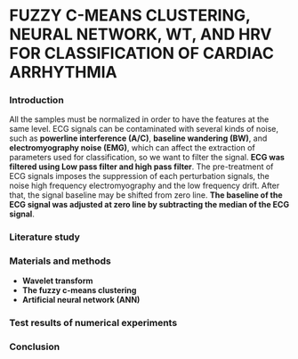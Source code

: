 # FUZZY C-MEANS CLUSTERING, NEURAL NETWORK, WT, AND HRV FOR CLASSIFICATION OF CARDIAC ARRHYTHMIA

### Introduction
All the samples must be normalized in order to have the features at the same level. ECG signals can be
contaminated with several kinds of noise, such as **powerline interference (A/C)**, **baseline wandering (BW)**, and
**electromyography noise (EMG)**, which can affect the extraction of parameters used for classification, so we
want to filter the signal. **ECG was filtered using Low pass filter and high pass filter**. The pre-treatment of ECG signals
imposes the suppression of each perturbation signals, the noise high frequency electromyography and the low
frequency drift. After that, the signal baseline may be shifted from zero line. **The baseline of the ECG signal was
adjusted at zero line by subtracting the median of the ECG signal**.
### Literature study
### Materials and methods
- **Wavelet transform**
- **The fuzzy c-means clustering**
- **Artificial neural network (ANN)**
### Test results of numerical experiments
### Conclusion
